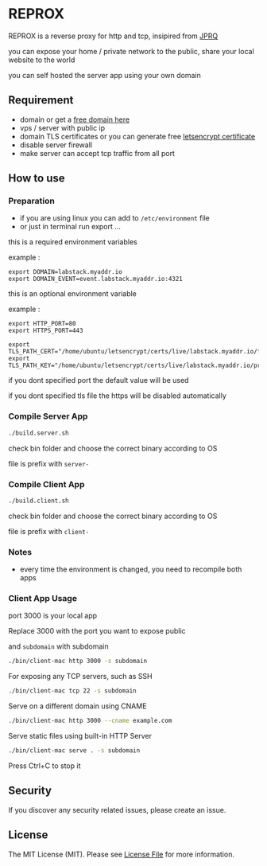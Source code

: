 # REPROX

REPROX is a reverse proxy for http and tcp, insipired from
[JPRQ](https://github.com/azimjohn/jprq)

you can expose your home / private network to the public, share your local
website to the world

you can self hosted the server app using your own domain

## Requirement

- domain or get a [free domain here](./FREE_DOMAIN.md)
- vps / server with public ip
- domain TLS certificates or you can generate free
  [letsencrypt certificate](./LETS_ENCRYPT.md)
- disable server firewall
- make server can accept tcp traffic from all port

## How to use

### Preparation

- if you are using linux you can add to `/etc/environment` file
- or just in terminal run export ...

this is a required environment variables

example :

```
export DOMAIN=labstack.myaddr.io
export DOMAIN_EVENT=event.labstack.myaddr.io:4321
```

this is an optional environment variable

example :

```
export HTTP_PORT=80
export HTTPS_PORT=443

export TLS_PATH_CERT="/home/ubuntu/letsencrypt/certs/live/labstack.myaddr.io/fullchain.pem"
export TLS_PATH_KEY="/home/ubuntu/letsencrypt/certs/live/labstack.myaddr.io/privkey.pem"
```

if you dont specified port the default value will be used

if you dont specified tls file the https will be disabled automatically

### Compile Server App

```bash
./build.server.sh
```

check bin folder and choose the correct binary according to OS

file is prefix with `server-`

### Compile Client App

```bash
./build.client.sh
```

check bin folder and choose the correct binary according to OS

file is prefix with `client-`

### Notes

- every time the environment is changed, you need to recompile both apps

### Client App Usage

port 3000 is your local app

Replace 3000 with the port you want to expose public

and `subdomain` with subdomain

```bash
./bin/client-mac http 3000 -s subdomain
```

For exposing any TCP servers, such as SSH

```bash
./bin/client-mac tcp 22 -s subdomain
```

Serve on a different domain using CNAME

```bash
./bin/client-mac http 3000 --cname example.com
```

Serve static files using built-in HTTP Server

```bash
./bin/client-mac serve . -s subdomain
```

Press Ctrl+C to stop it

## Security

If you discover any security related issues, please create an issue.

## License

The MIT License (MIT). Please see [License File](LICENSE.md) for more
information.

